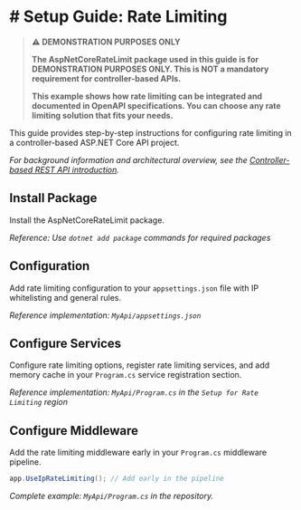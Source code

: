 <!-- markdownlint-disable MD029 -->

# # Setup Guide: Rate Limiting

> **⚠️ DEMONSTRATION PURPOSES ONLY**
>
> **The AspNetCoreRateLimit package used in this guide is for DEMONSTRATION PURPOSES ONLY. This is NOT a mandatory requirement for controller-based APIs.**
>
> **This example shows how rate limiting can be integrated and documented in OpenAPI specifications. You can choose any rate limiting solution that fits your needs.**

This guide provides step-by-step instructions for configuring rate limiting in a controller-based ASP.NET Core API project.

*For background information and architectural overview, see the [Controller-based REST API introduction](index.md).*

## Install Package

Install the AspNetCoreRateLimit package.

*Reference: Use `dotnet add package` commands for required packages*

## Configuration

Add rate limiting configuration to your `appsettings.json` file with IP whitelisting and general rules.

*Reference implementation: `MyApi/appsettings.json`*

## Configure Services

Configure rate limiting options, register rate limiting services, and add memory cache in your `Program.cs` service registration section.

*Reference implementation: `MyApi/Program.cs` in the `Setup for Rate Limiting` region*

## Configure Middleware

Add the rate limiting middleware early in your `Program.cs` middleware pipeline.

```csharp
app.UseIpRateLimiting(); // Add early in the pipeline
```

*Complete example: `MyApi/Program.cs` in the repository.*